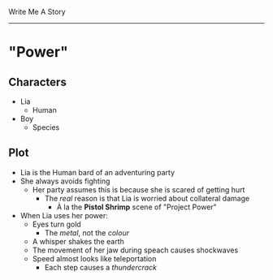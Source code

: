 Write Me A Story
****************
"Power"
=======

Characters
----------
- Lia
	- Human
- Boy
	- Species

Plot
----
- Lia is the Human bard of an adventuring party
- She always avoids fighting
	- Her party assumes this is because she is scared of getting hurt
		- The _real_ reason is that Lia is worried about collateral damage
			- À la the __Pistol Shrimp__ scene of "Project Power"
- When Lia uses her power:
	- Eyes turn gold
		- The _metal_, not the _colour_
	- A whisper shakes the earth
	- The movement of her jaw during speach causes shockwaves
	- Speed almost looks like teleportation
		- Each step causes a _thundercrack_